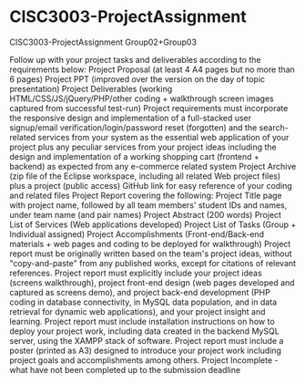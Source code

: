 # CISC3003-ProjectAssignment
CISC3003-ProjectAssignment Group02+Group03

Follow up with your project tasks and deliverables according to the requirements below:
    Project Proposal (at least 4 A4 pages but no more than 6 pages)
    Project PPT (improved over the version on the day of topic presentation)
    Project Deliverables (working HTML/CSS/JS/jQuery/PHP/other coding + walkthrough screen images captured from successful test-run)
    Project requirements must incorporate the responsive design and implementation of a full-stacked user signup/email verification/login/password reset (forgotten) and the search-related services from your system as the essential web application of your project plus any peculiar services from your project ideas including the design and implementation of a working shopping cart (frontend + backend) as expected from any e-commerce related system
    Project Archive (zip file of the Eclipse workspace, including all related Web project files) plus a project (public access) GitHub link for easy reference of your coding and related files
    Project Report covering the following:
    Project Title page with project name, followed by all team members' student IDs and names, under team name (and pair names)
    ​​Project Abstract (200 words)
    Project List of Services (Web applications developed)
    Project List of Tasks (Group + Individual assigned)
    Project Accomplishments (Front-end/Back-end materials + web pages and coding to be deployed for walkthrough)
    Project report must be originally written based on the team's project ideas, without "copy-and-paste" from any published works, except for citations of relevant references.
    Project report must explicitly include your project ideas (screens walkthrough), project front-end design (web pages developed and captured as screens demo), and project back-end development (PHP coding in database connectivity, in MySQL data population, and in data retrieval for dynamic web applications), and your project insight and learning.
    Project report must include installation instructions on how to deploy your project work, including data created in the backend MySQL server, using the XAMPP stack of software.
    Project report must include a poster (printed as A3) designed to introduce your project work including project goals and accomplishments among others.
    Project Incomplete - what have not been completed up to the submission deadline
